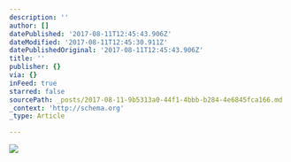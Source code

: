 ```yaml
---
description: ''
author: []
datePublished: '2017-08-11T12:45:43.906Z'
dateModified: '2017-08-11T12:45:30.911Z'
datePublishedOriginal: '2017-08-11T12:45:43.906Z'
title: ''
publisher: {}
via: {}
inFeed: true
starred: false
sourcePath: _posts/2017-08-11-9b5313a0-44f1-4bbb-b284-4e6845fca166.md
_context: 'http://schema.org'
_type: Article

---
```

![](https://the-grid-user-content.s3-us-west-2.amazonaws.com/b6c00e4b-abd1-4793-aa18-a35c5ae5b0d3.png)